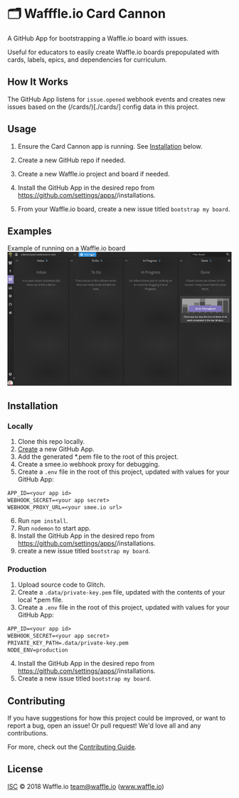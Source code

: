 # 🗂 Wafffle.io Card Cannon
A GitHub App for bootstrapping a Waffle.io board with issues.

Useful for educators to easily create Waffle.io boards prepopulated with cards, labels, epics, and dependencies for curriculum.

## How It Works

The GitHub App listens for `issue.opened` webhook events and creates new issues based on the (/cards/)[./cards/] config data in this project.

## Usage

1. Ensure the Card Cannon app is running.  See [Installation](#Installation) below.
2. Create a new GitHub repo if needed.
3. Create a new Waffle.io project and board if needed.
4. Install the GitHub App in the desired repo from https://github.com/settings/apps/<your-app-name>/installations.

5. From your Waffle.io board, create a new issue titled `bootstrap my board`.

## Examples

Example of running on a Waffle.io board
![GitHub Logo](./docs/demo.gif)

## Installation

### Locally

1. Clone this repo locally.
2. [Create](https://github.com/settings/apps) a new GitHub App.
3. Add the generated *.pem file to the root of this project.
4. Create a smee.io webhook proxy for debugging.
5. Create a `.env` file in the root of this project, updated with values for your GitHub App:
```
APP_ID=<your app id>
WEBHOOK_SECRET=<your app secret>
WEBHOOK_PROXY_URL=<your smee.io url>
```
6. Run `npm install`.
7. Run `nodemon` to start app.
8. Install the GitHub App in the desired repo from https://github.com/settings/apps/<your-app-name>/installations.
9. create a new issue titled `bootstrap my board`.

### Production
1. Upload source code to Glitch.
2. Create a `.data/private-key.pem` file, updated with the contents of your local *.pem file.
3. Create a `.env` file in the root of this project, updated with values for your GitHub App:
```
APP_ID=<your app id>
WEBHOOK_SECRET=<your app secret>
PRIVATE_KEY_PATH=.data/private-key.pem
NODE_ENV=production
```
4. Install the GitHub App in the desired repo from https://github.com/settings/apps/<your-app-name>/installations.
5. Create a new issue titled `bootstrap my board`.

## Contributing

If you have suggestions for how this project could be improved, or want to report a bug, open an issue!  Or pull request! We'd love all and any contributions.

For more, check out the [Contributing Guide](CONTRIBUTING.md).

## License

[ISC](LICENSE) © 2018 Waffle.io <team@waffle.io> (www.waffle.io)